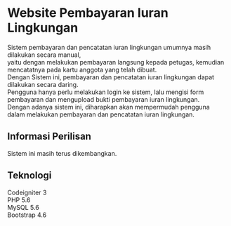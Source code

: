 # Website Pembayaran Iuran Lingkungan

Sistem pembayaran dan pencatatan iuran lingkungan umumnya masih dilakukan secara manual, <br>
yaitu dengan melakukan pembayaran langsung kepada petugas, kemudian mencatatnya pada kartu anggota yang telah dibuat. <br>
Dengan Sistem ini, pembayaran dan pencatatan iuran lingkungan dapat dilakukan secara daring. <br>
Pengguna hanya perlu melakukan login ke sistem, lalu mengisi form pembayaran dan mengupload bukti pembayaran iuran lingkungan. <br>
Dengan adanya sistem ini, diharapkan akan mempermudah pengguna dalam melakukan pembayaran dan pencatatan iuran lingkungan. <br>

## Informasi Perilisan

Sistem ini masih terus dikembangkan.

## Teknologi

Codeigniter 3<br>
PHP 5.6<br>
MySQL 5.6<br>
Bootstrap 4.6<br>
